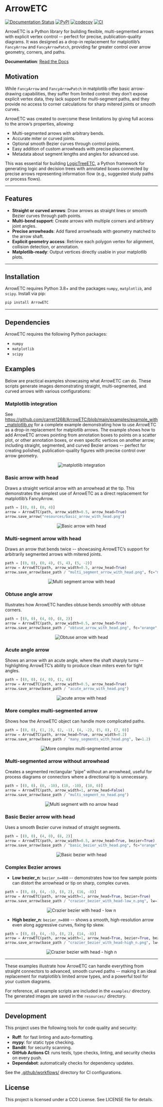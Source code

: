 # ArrowETC

[![Documentation Status](https://readthedocs.org/projects/ArrowETC/badge/?version=latest)](https://arrowetc.readthedocs.io/en/latest/)
[![PyPI](https://img.shields.io/pypi/v/arrowetc.svg)](https://pypi.org/project/arrowetc/)
[![codecov](https://codecov.io/gh/carret1268/ArrowETC/branch/main/graph/badge.svg)](https://codecov.io/gh/carret1268/ArrowETC)
[![CI](https://github.com/carret1268/ArrowETC/actions/workflows/ci.yml/badge.svg)](https://github.com/carret1268/ArrowETC/actions/workflows/ci.yml)


ArrowETC is a Python library for building flexible, multi-segmented arrows with explicit vertex control -- perfect for precise, publication-quality diagrams. It was designed as a drop-in replacement for matplotlib’s `FancyArrow` and `FancyArrowPatch`, providing far greater control over arrow geometry, corners, and paths.

**Documentation**: [Read the Docs](https://arrowetc.readthedocs.io/en/latest/)

## Motivation

While `FancyArrow` and `FancyArrowPatch` in matplotlib offer basic arrow-drawing capabilities, they suffer from limited control: they don’t expose explicit vertex data, they lack support for multi-segment paths, and they provide no access to corner calculations for sharp mitered joints or smooth curves.

ArrowETC was created to overcome these limitations by giving full access to the arrow’s properties, allowing:
- Multi-segmented arrows with arbitrary bends.
- Accurate miter or curved joints.
- Optional smooth Bezier curves through control points.
- Easy addition of custom arrowheads with precise placement.
- Metadata about segment lengths and angles for advanced use.

This was essential for building [LogicTreeETC](https://github.com/carret1268/LogicTreeETC), a Python framework for generating logic and decision trees with annotated boxes connected by precise arrows representing information flow (e.g., suggested study paths or process flows).

---

## Features

- **Straight or curved arrows**: Draw arrows as straight lines or smooth Bezier curves through path points.
- **Multi-bend support**: Create arrows with multiple corners and arbitrary joint angles.
- **Precise arrowheads**: Add flared arrowheads with geometry matched to the arrow shaft.
- **Explicit geometry access**: Retrieve each polygon vertex for alignment, collision detection, or annotation.
- **Matplotlib-ready**: Output vertices directly usable in your matplotlib plots.

---

## Installation

ArrowETC requires Python 3.8+ and the packages `numpy`, `matplotlib`, and `scipy`. Install via pip:
```bash
pip install ArrowETC
```

---

## Dependencies

ArrowETC requires the following Python packages:

- `numpy`
- `matplotlib`
- `scipy`

## Examples

Below are practical examples showcasing what ArrowETC can do. These scripts generate images demonstrating straight, multi-segmented, and curved arrows with various configurations:

### Matplotlib integration

See <https://github.com/carret1268/ArrowETC/blob/main/examples/example_with_matplotlib.py> for a complete example demonstrating how to use ArrowETC as a drop-in replacement for matplotlib arrows. The example shows how to add ArrowETC arrows pointing from annotation boxes to points on a scatter plot, or other annotation boxes, or even specific vertices on another arrow; including straight, segmented, and curved Bezier arrows -- perfect for creating polished, publication-quality figures with precise control over arrow geometry.

<div align="center">
  <img src="https://raw.githubusercontent.com/carret1268/ArrowETC/main/resources/example_with_matplotlib.png" alt="matplotlib integration"/>
</div>

### Basic arrow with head

Draws a straight vertical arrow with an arrowhead at the tip. This demonstrates the simplest use of ArrowETC as a direct replacement for matplotlib’s FancyArrow.

```python
path = [(0, 0), (0, 4)]
arrow = ArrowETC(path, arrow_width=0.5, arrow_head=True)
arrow.save_arrow("resources/basic_arrow_with_head.png")
```
<div align="center">
  <img src="https://raw.githubusercontent.com/carret1268/ArrowETC/main/resources/basic_arrow_with_head.png" alt="Basic arrow with head"/>
</div>

### Multi-segment arrow with head

Draws an arrow that bends twice -- showcasing ArrowETC’s support for arbitrarily segmented arrows with mitered joints.

```python
path = [(0, 0), (0, 4), (5, 4), (5, -2)]
arrow = ArrowETC(path, arrow_width=0.5, arrow_head=True)
arrow.save_arrow(base_path / "multi_segment_arrow_with_head.png", fc="magenta", lw=1)
```
<div align="center">
  <img src="https://raw.githubusercontent.com/carret1268/ArrowETC/main/resources/multi_segment_arrow_with_head.png" alt="Multi segment arrow with head"/>
</div>

### Obtuse angle arrow

Illustrates how ArrowETC handles obtuse bends smoothly with obtuse corners.

```python
path = [(0, 0), (4, 0), (8, 2)]
arrow = ArrowETC(path, arrow_width=0.5, arrow_head=True)
arrow.save_arrow(base_path / "obtuse_arrow_with_head.png", fc="orange", ec="cyan", lw=1.2)
```

<div align="center">
  <img src="https://raw.githubusercontent.com/carret1268/ArrowETC/main/resources/obtuse_arrow_with_head.png" alt="Obtuse arrow with head"/>
</div>

### Acute angle arrow

Shows an arrow with an acute angle, where the shaft sharply turns -- highlighting ArrowETC’s ability to produce clean miters even for tight angles.

```python
path = [(0, 0), (4, 0), (1, 4)]
arrow = ArrowETC(path, arrow_width=0.5, arrow_head=True)
arrow.save_arrow(base_path / "acute_arrow_with_head.png")
```

<div align="center">
  <img src="https://raw.githubusercontent.com/carret1268/ArrowETC/main/resources/acute_arrow_with_head.png" alt="acute arrow with head"/>
</div>

### More complex multi-segmented arrow

Shows how the ArrowETC object can handle more complicated paths.

```python
path = [(0, 0), (1, 2), (2, -1), (4, -2), (5, 0), (7, 0)]
arrow = ArrowETC(path, arrow_head=True, arrow_width=0.2)
arrow.save_arrow(base_path / "many_segments_with_head.png", lw=1.2)
```

<div align="center">
  <img src="https://raw.githubusercontent.com/carret1268/ArrowETC/main/resources/many_segments_with_head.png" alt="More complex multi-segmented arrow"/>
</div>

### Multi-segmented arrow without arrowhead

Creates a segmented rectangular “pipe” without an arrowhead, useful for process diagrams or connectors where a directional tip is unnecessary.

```python
path = [(0, 0), (0, -10), (10, -10), (10, 0)]
arrow = ArrowETC(path, arrow_width=1, arrow_head=False)
arrow.save_arrow(base_path / "multi_segment_no_head.png")
```

<div align="center">
  <img src="https://raw.githubusercontent.com/carret1268/ArrowETC/main/resources/multi_segment_no_head.png" alt="Multi segment with no arrow head"/>
</div>

### Basic Bezier arrow with head

Uses a smooth Bezier curve instead of straight segments.

```python
path = [(0, 0), (4, 0), (8, 2)]
arrow = ArrowETC(path, arrow_width=0.5, arrow_head=True, bezier=True)
arrow.save_arrow(base_path / "basic_bezier_with_head.png", fc="orange", ec="cyan", lw=1.2)
```

<div align="center">
  <img src="https://raw.githubusercontent.com/carret1268/ArrowETC/main/resources/basic_bezier_with_head.png" alt="Basic bezier with head"/>
</div>

### Complex Bezier arrows

- **Low bezier_n**: `bezier_n=400` -- demonstrates how too few sample points can distort the arrowhead or tip on sharp, complex curves.

```python
path = [(0, 0), (4, -5), (8, 2), (16, -8)]
arrow = ArrowETC(path, arrow_width=1, arrow_head=True, bezier=True)
arrow.save_arrow(base_path / "crazier_bezier_with_head-low_n.png", lw=1.2)
```

<div align="center">
  <img src="https://raw.githubusercontent.com/carret1268/ArrowETC/main/resources/crazier_bezier_with_head-low_n.png" alt="Crazier bezier with head - low n"/>
</div>

- **High bezier_n**: `bezier_n=800` -- shows a smooth, high-resolution arrow even along aggressive curves, fixing tip skew.

```python
path = [(0, 0), (4, -5), (8, 2), (14, -8)]
arrow = ArrowETC(path, arrow_width=1, arrow_head=True, bezier=True, bezier_n=800)
arrow.save_arrow(base_path / "crazier_bezier_with_head-high_n.png", lw=1.2)
```

<div align="center">
  <img src="https://raw.githubusercontent.com/carret1268/ArrowETC/main/resources/crazier_bezier_with_head-high_n.png" alt="Crazier bezier with head - high n"/>
</div>

---

These examples illustrate how ArrowETC can handle everything from straight connectors to advanced, smooth curved paths -- making it an ideal replacement for matplotlib’s limited arrow types, and a powerful tool for your custom diagrams.

For reference, all example scripts are included in the `examples/` directory. The generated images are saved in the `resources/` directory. 

---

## Development

This project uses the following tools for code quality and security:

- **Ruff**: for fast linting and auto-formatting.
- **mypy**: for static type checking.
- **Bandit**: for security scanning.
- **GitHub Actions CI**: runs tests, type checks, linting, and security checks on every push.
- **Dependabot**: automatically checks for dependency updates.

See the [.github/workflows/](https://github.com/carret1268/ArrowETC/tree/main/.github/workflows) directory for CI configurations.

## License

This project is licensed under a CC0 License. See LICENSE file for details.

